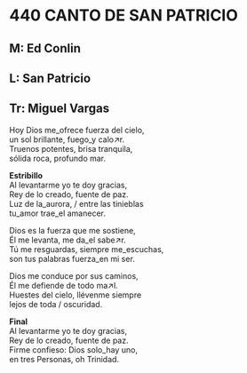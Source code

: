 # 440 CANTO DE SAN PATRICIO

## M: Ed Conlin
## L: San Patricio 
## Tr: Miguel Vargas

Hoy Dios me_ofrece fuerza del cielo,  
un sol brillante, fuego_y calo↗r.  
Truenos potentes, brisa tranquila,  
sólida roca, profundo mar.  

**Estribillo**  
Al levantarme yo te doy gracias,  
Rey de lo creado, fuente de paz.  
Luz de la_aurora, / entre las tinieblas  
tu_amor trae_el amanecer.  

Dios es la fuerza que me sostiene,  
Él me levanta, me da_el sabe↗r.  
Tú me resguardas, siempre me_escuchas,  
son tus palabras fuerza_en mi ser.  

Dios me conduce por sus caminos,  
Él me defiende de todo ma↗l.  
Huestes del cielo, llévenme siempre  
lejos de toda / oscuridad.  

**Final**  
Al levantarme yo te doy gracias,  
Rey de lo creado, fuente de paz.  
Firme confieso: Dios solo_hay uno,  
en tres Personas, oh Trinidad.  

